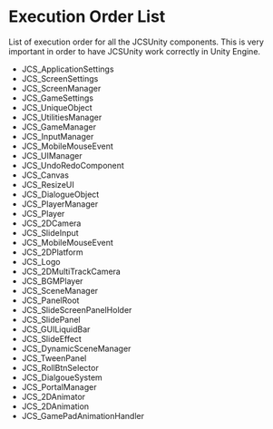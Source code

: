 # Execution Order List

List of execution order for all the JCSUnity components. This is very important
in order to have JCSUnity work correctly in Unity Engine.

* JCS_ApplicationSettings
* JCS_ScreenSettings
* JCS_ScreenManager
* JCS_GameSettings
* JCS_UniqueObject
* JCS_UtilitiesManager
* JCS_GameManager
* JCS_InputManager
* JCS_MobileMouseEvent
* JCS_UIManager
* JCS_UndoRedoComponent
* JCS_Canvas
* JCS_ResizeUI
* JCS_DialogueObject
* JCS_PlayerManager
* JCS_Player
* JCS_2DCamera
* JCS_SlideInput
* JCS_MobileMouseEvent
* JCS_2DPlatform
* JCS_Logo
* JCS_2DMultiTrackCamera
* JCS_BGMPlayer
* JCS_SceneManager
* JCS_PanelRoot
* JCS_SlideScreenPanelHolder
* JCS_SlidePanel
* JCS_GUILiquidBar
* JCS_SlideEffect
* JCS_DynamicSceneManager
* JCS_TweenPanel
* JCS_RollBtnSelector
* JCS_DialgoueSystem
* JCS_PortalManager
* JCS_2DAnimator
* JCS_2DAnimation
* JCS_GamePadAnimationHandler

